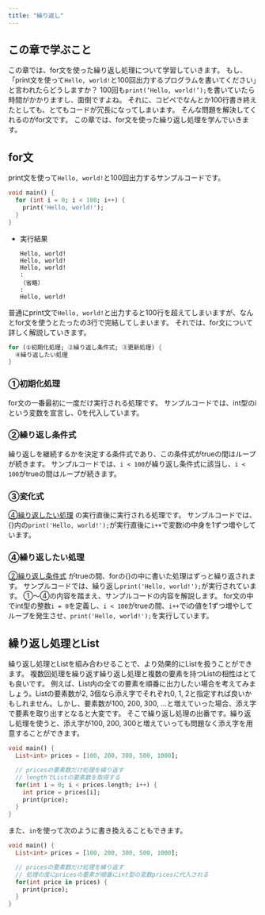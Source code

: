 ```yaml
---
title: "繰り返し"
---
```


## この章で学ぶこと
この章では、for文を使った繰り返し処理について学習していきます。
もし、「print文を使って`Hello, world!`と100回出力するプログラムを書いてください」と言われたらどうしますか？
100回も`print(’Hello, world!’);`を書いていたら時間がかかりますし、面倒ですよね。
それに、コピペでなんとか100行書き終えたとしても、とてもコードが冗長になってしまいます。
そんな問題を解決してくれるのがfor文です。
この章では、for文を使った繰り返し処理を学んでいきます。
## for文
print文を使って`Hello, world!`と100回出力するサンプルコードです。
```dart
void main() {
  for (int i = 0; i < 100; i++) {
    print('Hello, world!');
  }
}
```

- 実行結果
    
    ```
    Hello, world!
    Hello, world!
    Hello, world!
    :
    （省略）
    :
    Hello, world!
    ```

普通にprint文で`Hello, world!`と出力すると100行を超えてしまいますが、なんとfor文を使うとたったの3行で完結してしまいます。
それでは、for文について詳しく解説していきます。
```dart
for (①初期化処理; ②繰り返し条件式; ③更新処理) {
  ④繰り返したい処理
}
```

### ①初期化処理
for文の一番最初に一度だけ実行される処理です。
サンプルコードでは、int型のiという変数を宣言し、0を代入しています。

### ②繰り返し条件式
繰り返しを継続するかを決定する条件式であり、この条件式がtrueの間はループが続きます。
サンプルコードでは、`i < 100`が繰り返し条件式に該当し、`i < 100`がtrueの間はループが続きます。

### ③変化式
[④繰り返したい処理](https://www.notion.so/521e48310650420794a79f9d344adcee?pvs=21) の実行直後に実行される処理です。
サンプルコードでは、{}内の`print('Hello, world!');`が実行直後に`i++`で変数iの中身を1ずつ増やしています。

### ④繰り返したい処理
[②繰り返し条件式](https://www.notion.so/862e7edf58f0467984394729ebd4a85d?pvs=21) がtrueの間、forの{}の中に書いた処理はずっと繰り返されます。
サンプルコードでは、繰り返し`print('Hello, world!');`が実行されています。
①〜④の内容を踏まえ、サンプルコードの内容を解説します。
for文の中でint型の整数`i = 0`を定義し、`i < 100`がtrueの間、`i++`でiの値を1ずつ増やしてループを発生させ、`print('Hello, world!');`を実行しています。

## 繰り返し処理とList
繰り返し処理とListを組み合わせることで、より効果的にListを扱うことができます。
複数回処理を繰り返す繰り返し処理と複数の要素を持つListの相性はとても良いです。
例えば、List内の全ての要素を順番に出力したい場合を考えてみましょう。Listの要素数が2, 3個なら添え字でそれぞれ0, 1, 2と指定すれば良いかもしれません。しかし、要素数が100, 200, 300, …と増えていった場合、添え字で要素を取り出すとなると大変です。
そこで繰り返し処理の出番です。繰り返し処理を使うと、添え字が100, 200, 300と増えていっても問題なく添え字を用意することができます。
```dart
void main() {
  List<int> prices = [100, 200, 300, 500, 1000];

  // pricesの要素数だけ処理を繰り返す
  // lengthでListの要素数を取得する
  for(int i = 0; i < prices.length; i++) {
    int price = prices[i];
    print(price);
  }
}

```
また、`in`を使って次のように書き換えることもできます。
```dart
void main() {
  List<int> prices = [100, 200, 300, 500, 1000];

  // pricesの要素数だけ処理を繰り返す
  // 処理の度にpricesの要素が順番にint型の変数pricesに代入される
  for(int price in prices) {
    print(price);
  }
}

```